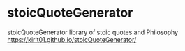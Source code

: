 # stoicQuoteGenerator
stoicQuoteGenerator library of stoic quotes and Philosophy
https://kirit01.github.io/stoicQuoteGenerator/
